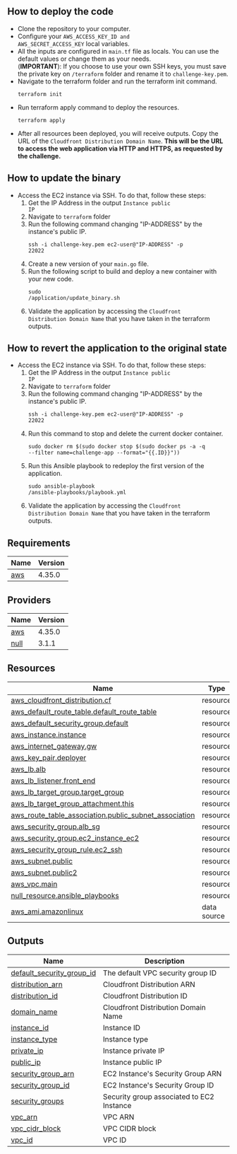 ## How to deploy the code

* Clone the repository to your computer.
* Configure your <code>AWS_ACCESS_KEY_ID and AWS_SECRET_ACCESS_KEY</code> local variables.
* All the inputs are configured in <code>main.tf</code> file as locals. You can use the default values or change them as your needs. 
<br>(__IMPORTANT__): If you choose to use your own SSH keys, you must save the private key on <code>/terraform</code> folder and rename it to <code>challenge-key.pem</code>.</br>
* Navigate to the terraform folder and run the terraform init command.<pre><code>terraform init</code></pre>
* Run terraform apply command to deploy the resources.<pre><code>terraform apply</code></pre>
* After all resources been deployed, you will receive outputs. Copy the URL of the <code>Cloudfront Distribution Domain Name</code>. __This will be the URL to access the web application via HTTP and HTTPS, as requested by the challenge.__


## How to update the binary

* Access the EC2 instance via SSH. To do that, follow these steps:
  1. Get the IP Address in the output <code>Instance public IP</code>
  2. Navigate to <code>terraform</code> folder
  3. Run the following command changing "IP-ADDRESS" by the instance's public IP. <pre><code>ssh -i challenge-key.pem ec2-user@"IP-ADDRESS" -p 22022</code></pre>
  4. Create a new version of your <code>main.go</code> file.
  5. Run the following script to build and deploy a new container with your new code. <pre><code>sudo /application/update_binary.sh</code></pre>
  6. Validate the application by accessing the <code>Cloudfront Distribution Domain Name</code> that you have taken in the terraform outputs.


## How to revert the application to the original state
* Access the EC2 instance via SSH. To do that, follow these steps:
  1. Get the IP Address in the output <code>Instance public IP</code>
  2. Navigate to <code>terraform</code> folder
  3. Run the following command changing "IP-ADDRESS" by the instance's public IP. <pre><code>ssh -i challenge-key.pem ec2-user@"IP-ADDRESS" -p 22022</code></pre>
  4. Run this command to stop and delete the current docker container. <pre><code>sudo docker rm $(sudo docker stop $(sudo docker ps -a -q --filter name=challenge-app --format="{{.ID}}"))</code></pre>
  5. Run this Ansible playbook to redeploy the first version of the application. <pre><code>sudo ansible-playbook /ansible-playbooks/playbook.yml</code></pre>
  6. Validate the application by accessing the <code>Cloudfront Distribution Domain Name</code> that you have taken in the terraform outputs.



## Requirements

| Name | Version |
|------|---------|
| <a name="requirement_aws"></a> [aws](#requirement\_aws) | 4.35.0 |

## Providers

| Name | Version |
|------|---------|
| <a name="provider_aws"></a> [aws](#provider\_aws) | 4.35.0 |
| <a name="provider_null"></a> [null](#provider\_null) | 3.1.1 |

## Resources

| Name | Type |
|------|------|
| [aws_cloudfront_distribution.cf](https://registry.terraform.io/providers/hashicorp/aws/4.35.0/docs/resources/cloudfront_distribution) | resource |
| [aws_default_route_table.default_route_table](https://registry.terraform.io/providers/hashicorp/aws/4.35.0/docs/resources/default_route_table) | resource |
| [aws_default_security_group.default](https://registry.terraform.io/providers/hashicorp/aws/4.35.0/docs/resources/default_security_group) | resource |
| [aws_instance.instance](https://registry.terraform.io/providers/hashicorp/aws/4.35.0/docs/resources/instance) | resource |
| [aws_internet_gateway.gw](https://registry.terraform.io/providers/hashicorp/aws/4.35.0/docs/resources/internet_gateway) | resource |
| [aws_key_pair.deployer](https://registry.terraform.io/providers/hashicorp/aws/4.35.0/docs/resources/key_pair) | resource |
| [aws_lb.alb](https://registry.terraform.io/providers/hashicorp/aws/4.35.0/docs/resources/lb) | resource |
| [aws_lb_listener.front_end](https://registry.terraform.io/providers/hashicorp/aws/4.35.0/docs/resources/lb_listener) | resource |
| [aws_lb_target_group.target_group](https://registry.terraform.io/providers/hashicorp/aws/4.35.0/docs/resources/lb_target_group) | resource |
| [aws_lb_target_group_attachment.this](https://registry.terraform.io/providers/hashicorp/aws/4.35.0/docs/resources/lb_target_group_attachment) | resource |
| [aws_route_table_association.public_subnet_association](https://registry.terraform.io/providers/hashicorp/aws/4.35.0/docs/resources/route_table_association) | resource |
| [aws_security_group.alb_sg](https://registry.terraform.io/providers/hashicorp/aws/4.35.0/docs/resources/security_group) | resource |
| [aws_security_group.ec2_instance_ec2](https://registry.terraform.io/providers/hashicorp/aws/4.35.0/docs/resources/security_group) | resource |
| [aws_security_group_rule.ec2_ssh](https://registry.terraform.io/providers/hashicorp/aws/4.35.0/docs/resources/security_group_rule) | resource |
| [aws_subnet.public](https://registry.terraform.io/providers/hashicorp/aws/4.35.0/docs/resources/subnet) | resource |
| [aws_subnet.public2](https://registry.terraform.io/providers/hashicorp/aws/4.35.0/docs/resources/subnet) | resource |
| [aws_vpc.main](https://registry.terraform.io/providers/hashicorp/aws/4.35.0/docs/resources/vpc) | resource |
| [null_resource.ansible_playbooks](https://registry.terraform.io/providers/hashicorp/null/latest/docs/resources/resource) | resource |
| [aws_ami.amazonlinux](https://registry.terraform.io/providers/hashicorp/aws/4.35.0/docs/data-sources/ami) | data source |

## Outputs

| Name | Description |
|------|-------------|
| <a name="output_default_security_group_id"></a> [default\_security\_group\_id](#output\_default\_security\_group\_id) | The default VPC security group ID |
| <a name="output_distribution_arn"></a> [distribution\_arn](#output\_distribution\_arn) | Cloudfront Distribution ARN |
| <a name="output_distribution_id"></a> [distribution\_id](#output\_distribution\_id) | Cloudfront Distribution ID |
| <a name="output_domain_name"></a> [domain\_name](#output\_domain\_name) | Cloudfront Distribution Domain Name |
| <a name="output_instance_id"></a> [instance\_id](#output\_instance\_id) | Instance ID |
| <a name="output_instance_type"></a> [instance\_type](#output\_instance\_type) | Instance type |
| <a name="output_private_ip"></a> [private\_ip](#output\_private\_ip) | Instance private IP |
| <a name="output_public_ip"></a> [public\_ip](#output\_public\_ip) | Instance public IP |
| <a name="output_security_group_arn"></a> [security\_group\_arn](#output\_security\_group\_arn) | EC2 Instance's Security Group ARN |
| <a name="output_security_group_id"></a> [security\_group\_id](#output\_security\_group\_id) | EC2 Instance's Security Group ID |
| <a name="output_security_groups"></a> [security\_groups](#output\_security\_groups) | Security group associated to EC2 Instance |
| <a name="output_vpc_arn"></a> [vpc\_arn](#output\_vpc\_arn) | VPC ARN |
| <a name="output_vpc_cidr_block"></a> [vpc\_cidr\_block](#output\_vpc\_cidr\_block) | VPC CIDR block |
| <a name="output_vpc_id"></a> [vpc\_id](#output\_vpc\_id) | VPC ID |
